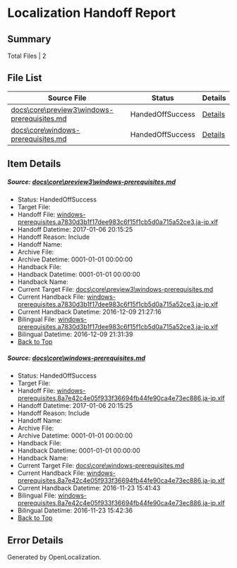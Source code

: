 # <a name='report-top'></a> Localization Handoff Report

## Summary
 Total Files | 2

## File List
 Source File | Status | Details 
 ----------- | ------ | ------- 
 [docs\core\preview3\windows-prerequisites.md](https://github.com/dotnet/docs/blob/c81b3b4785bff3bf8963e0ba1b917a5f797099ff/docs/core/preview3/windows-prerequisites.md) | HandedOffSuccess | [Details](#fa172832ea849484230d2a8a77ed267689549a7892)
 [docs\core\windows-prerequisites.md](https://github.com/dotnet/docs/blob/c81b3b4785bff3bf8963e0ba1b917a5f797099ff/docs/core/windows-prerequisites.md) | HandedOffSuccess | [Details](#b5c088da7d1155414a08995ae0d72154af891190131)

## Item Details
##### <a name='fa172832ea849484230d2a8a77ed267689549a7892'></a> Source: [docs\core\preview3\windows-prerequisites.md](https://github.com/dotnet/docs/blob/c81b3b4785bff3bf8963e0ba1b917a5f797099ff/docs/core/preview3/windows-prerequisites.md)
* Status: HandedOffSuccess
* Target File: 
* Handoff File: [windows-prerequisites.a7830d3b1f17dee983c6f15f1cb5d0a715a52ce3.ja-jp.xlf](https://github.com/dotnet/docs.handoff/blob/de6d14e72badd3cf0e57df84f61ce5d98da401ce/ol-handoff/dotnet/docs.ja-jp/master/ht-p1/windows-prerequisites.a7830d3b1f17dee983c6f15f1cb5d0a715a52ce3.ja-jp.xlf)
* Handoff Datetime: 2017-01-06 20:15:25
* Handoff Reason: Include
* Handoff Name: 
* Archive File: 
* Archive Datetime: 0001-01-01 00:00:00
* Handback File: 
* Handback Datetime: 0001-01-01 00:00:00
* Handback Name: 
* Current Target File: [docs\core\preview3\windows-prerequisites.md](https://github.com/dotnet/docs.ja-jp/blob/30e05373ed46ece5ab6a9b00be2003185d06322b/docs/core/preview3/windows-prerequisites.md)
* Current Handback File: [windows-prerequisites.a7830d3b1f17dee983c6f15f1cb5d0a715a52ce3.ja-jp.xlf](https://github.com/dotnet/docs.handback/blob/351a1ed25674ad55a3bbe3ad67eda6ed0d7f87ac/ol-handback/dotnet/docs.ja-jp/master/ht-p1/windows-prerequisites.a7830d3b1f17dee983c6f15f1cb5d0a715a52ce3.ja-jp.xlf)
* Current Handback Datetime: 2016-12-09 21:27:16
* Bilingual File: [windows-prerequisites.a7830d3b1f17dee983c6f15f1cb5d0a715a52ce3.ja-jp.xlf](https://github.com/dotnet/docs.handback/blob/351a1ed25674ad55a3bbe3ad67eda6ed0d7f87ac/ol-handback/dotnet/docs.ja-jp/master/ht-p1/windows-prerequisites.a7830d3b1f17dee983c6f15f1cb5d0a715a52ce3.ja-jp.xlf)
* Bilingual Datetime: 2016-12-09 21:31:39
* [Back to Top](#report-top)

##### <a name='b5c088da7d1155414a08995ae0d72154af891190131'></a> Source: [docs\core\windows-prerequisites.md](https://github.com/dotnet/docs/blob/c81b3b4785bff3bf8963e0ba1b917a5f797099ff/docs/core/windows-prerequisites.md)
* Status: HandedOffSuccess
* Target File: 
* Handoff File: [windows-prerequisites.8a7e42c4e05f933f36694fb44fe90ca4e73ec886.ja-jp.xlf](https://github.com/dotnet/docs.handoff/blob/de6d14e72badd3cf0e57df84f61ce5d98da401ce/ol-handoff/dotnet/docs.ja-jp/master/ht-p1/windows-prerequisites.8a7e42c4e05f933f36694fb44fe90ca4e73ec886.ja-jp.xlf)
* Handoff Datetime: 2017-01-06 20:15:25
* Handoff Reason: Include
* Handoff Name: 
* Archive File: 
* Archive Datetime: 0001-01-01 00:00:00
* Handback File: 
* Handback Datetime: 0001-01-01 00:00:00
* Handback Name: 
* Current Target File: [docs\core\windows-prerequisites.md](https://github.com/dotnet/docs.ja-jp/blob/a0f21bb994896e73d36a978afe63436ec68497da/docs/core/windows-prerequisites.md)
* Current Handback File: [windows-prerequisites.8a7e42c4e05f933f36694fb44fe90ca4e73ec886.ja-jp.xlf](https://github.com/dotnet/docs.handback/blob/12765c9120ed8951c4355d9039d38b4812c47fb0/ol-handback/dotnet/docs.ja-jp/master/ht-p1/windows-prerequisites.8a7e42c4e05f933f36694fb44fe90ca4e73ec886.ja-jp.xlf)
* Current Handback Datetime: 2016-11-23 15:41:43
* Bilingual File: [windows-prerequisites.8a7e42c4e05f933f36694fb44fe90ca4e73ec886.ja-jp.xlf](https://github.com/dotnet/docs.handback/blob/12765c9120ed8951c4355d9039d38b4812c47fb0/ol-handback/dotnet/docs.ja-jp/master/ht-p1/windows-prerequisites.8a7e42c4e05f933f36694fb44fe90ca4e73ec886.ja-jp.xlf)
* Bilingual Datetime: 2016-11-23 15:42:36
* [Back to Top](#report-top)


## Error Details

Generated by OpenLocalization.
